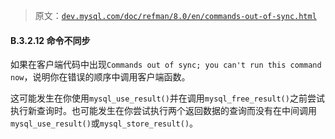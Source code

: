 > 原文：[`dev.mysql.com/doc/refman/8.0/en/commands-out-of-sync.html`](https://dev.mysql.com/doc/refman/8.0/en/commands-out-of-sync.html)

#### B.3.2.12 命令不同步

如果在客户端代码中出现`Commands out of sync; you can't run this command now`，说明你在错误的顺序中调用客户端函数。

这可能发生在你使用`mysql_use_result()`并在调用`mysql_free_result()`之前尝试执行新查询时。也可能发生在你尝试执行两个返回数据的查询而没有在中间调用`mysql_use_result()`或`mysql_store_result()`。
